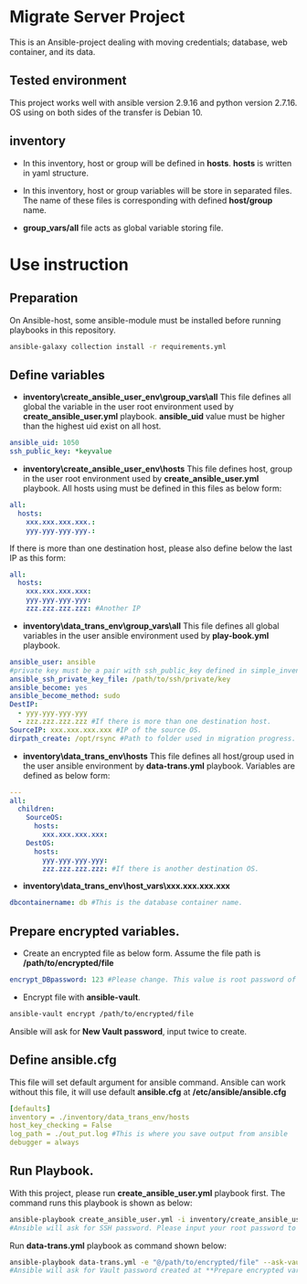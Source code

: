# Migrate Server Project

This is an Ansible-project dealing with moving credentials; database, web container, and its data.

## Tested environment

This project works well with ansible version 2.9.16 and python version 2.7.16. OS using on both sides of the transfer is Debian 10.

## inventory

- In this inventory, host or group will be defined in **hosts**. **hosts** is written in yaml structure.

- In this inventory, host or group variables will be store in separated files. The name of these files is corresponding with defined **host/group** name.

- **group_vars/all** file acts as global variable storing file.

# Use instruction

## Preparation

On Ansible-host, some ansible-module must be installed before running playbooks in this repository.

```bash
ansible-galaxy collection install -r requirements.yml
```
## Define variables

- **inventory\create_ansible_user_env\group_vars\all**
This file defines all global the variable in the user root environment used by **create_ansible_user.yml** playbook.
**ansible_uid** value must be higher than the highest uid exist on all host.
```yaml
ansible_uid: 1050
ssh_public_key: *keyvalue
```
- **inventory\create_ansible_user_env\hosts**
This file defines host, group in the user root environment used by **create_ansible_user.yml** playbook.
All hosts using must be defined in this files as below form:
```yaml
all:
  hosts:
    xxx.xxx.xxx.xxx.:
    yyy.yyy.yyy.yyy.:
```
If there is more than one destination host, please also define below the last IP as this form:
```yaml
all:
  hosts:
    xxx.xxx.xxx.xxx:
    yyy.yyy.yyy.yyy:
    zzz.zzz.zzz.zzz: #Another IP
```
- **inventory\data_trans_env\group_vars\all**
This file defines all global variables in the user ansible environment used by **play-book.yml** playbook.

```yaml
ansible_user: ansible
#private key must be a pair with ssh_public_key defined in simple_inventory\root_user\group_vars\all
ansible_ssh_private_key_file: /path/to/ssh/private/key
ansible_become: yes
ansible_become_method: sudo
DestIP:
  - yyy.yyy.yyy.yyy
  - zzz.zzz.zzz.zzz #If there is more than one destination host.
SourceIP: xxx.xxx.xxx.xxx #IP of the source OS.
dirpath_create: /opt/rsync #Path to folder used in migration progress.
```
- **inventory\data_trans_env\hosts**
This file defines all host/group used in the user ansible environment by **data-trans.yml** playbook.
Variables are defined as below form:
```yaml
---
all:
  children:
    SourceOS:
      hosts:
        xxx.xxx.xxx.xxx:
    DestOS:
      hosts:
        yyy.yyy.yyy.yyy:
        zzz.zzz.zzz.zzz: #If there is another destination OS.
```
- **inventory\data_trans_env\host_vars\xxx.xxx.xxx.xxx**
```yaml
dbcontainername: db #This is the database container name.
```
## Prepare encrypted variables.
- Create an encrypted file as below form. Assume the file path is **/path/to/encrypted/file**
```yaml
encrypt_DBpassword: 123 #Please change. This value is root password of the database in container."
```
- Encrypt file with **ansible-vault**.
```bash
ansible-vault encrypt /path/to/encrypted/file
```
Ansible will ask for **New Vault password**, input twice to create.
## Define ansible.cfg
This file will set default argument for ansible command. Ansible can work without this file, it will use default **ansible.cfg** at **/etc/ansible/ansible.cfg**
```yaml
[defaults]
inventory = ./inventory/data_trans_env/hosts
host_key_checking = False
log_path = ./out_put.log #This is where you save output from ansible 
debugger = always
```
## Run Playbook.
With this project, please run **create_ansible_user.yml** playbook first. The command runs this playbook is shown as below:
```bash
ansible-playbook create_ansible_user.yml -i inventory/create_ansible_user_env/hosts -u root --ask-pass #add -vv to run in debug mode
#Ansible will ask for SSH password. Please input your root password to proceed.
```
Run **data-trans.yml** playbook as command shown below:
```bash
ansible-playbook data-trans.yml -e "@/path/to/encrypted/file" --ask-vault-pass #add -vv to run in debug mode
#Ansible will ask for Vault password created at **Prepare encrypted variables** step. Please input your Vault password to proceed.
```